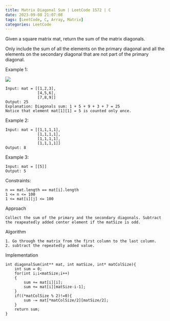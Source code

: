 ```yaml
---
title: Matrix Diagonal Sum | LeetCode 1572 | C
date: 2023-09-08 21:07:08
tags: [LeetCode, C, Array, Matrix]
categories: LeetCode
---
```


Given a square matrix mat, return the sum of the matrix diagonals.

Only include the sum of all the elements on the primary diagonal and all the elements on the secondary diagonal that are not part of the primary diagonal.

Example 1:

![](sample_1911.png)

```
Input: mat = [[1,2,3],
              [4,5,6],
              [7,8,9]]
Output: 25
Explanation: Diagonals sum: 1 + 5 + 9 + 3 + 7 = 25
Notice that element mat[1][1] = 5 is counted only once.
```

Example 2:

```
Input: mat = [[1,1,1,1],
              [1,1,1,1],
              [1,1,1,1],
              [1,1,1,1]]
Output: 8
```

Example 3:

```
Input: mat = [[5]]
Output: 5
``` 

Constraints:

```
n == mat.length == mat[i].length
1 <= n <= 100
1 <= mat[i][j] <= 100
```

Approach

```
Collect the sum of the primary and the secondary diagonals. Subtract the reapeatedly added center element if the matSize is odd.
```

Algorithm

```
1. Go through the matrix from the first column to the last column.
2. subtract the repeatedly added value.
```

Implementation

```
int diagonalSum(int** mat, int matSize, int* matColSize){
    int sum = 0;
    for(int i;i<matSize;i++)
    {
        sum += mat[i][i];
        sum += mat[i][matSize-i-1];
    }
    if((*matColSize % 2)!=0){
        sum -= mat[*matColSize/2][matSize/2];
    }
    return sum;
}
```